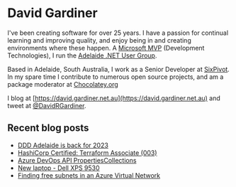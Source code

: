 # David Gardiner

I've been creating software for over 25 years. I have a passion for continual learning and improving quality, and enjoy being in and creating environments where these happen. A [Microsoft MVP](https://mvp.microsoft.com/en-us/PublicProfile/5001655) (Development Technologies), I run the [Adelaide .NET User Group](https://www.adnug.net).

Based in Adelaide, South Australia, I work as a Senior Developer at [SixPivot](https://www.sixpivot.com.au). In my spare time I contribute to numerous open source projects, and am a package moderator at [Chocolatey.org](https://chocolatey.org)

I blog at [https://david.gardiner.net.au](https://david.gardiner.net.au) and tweet at [@DavidRGardiner](https://twitter.com/DavidRGardiner).

## Recent blog posts

<!--START_SECTION:posts-->
* [DDD Adelaide is back for 2023](https:&#x2F;&#x2F;david.gardiner.net.au&#x2F;2023&#x2F;08&#x2F;ddd-adelaide-2023.html)
* [HashiCorp Certified: Terraform Associate (003)](https:&#x2F;&#x2F;david.gardiner.net.au&#x2F;2023&#x2F;07&#x2F;passed-terraform-associate.html)
* [Azure DevOps API PropertiesCollections](https:&#x2F;&#x2F;david.gardiner.net.au&#x2F;2023&#x2F;06&#x2F;propertycollection.html)
* [New laptop - Dell XPS 9530](https:&#x2F;&#x2F;david.gardiner.net.au&#x2F;2023&#x2F;04&#x2F;new-laptop.html)
* [Finding free subnets in an Azure Virtual Network](https:&#x2F;&#x2F;david.gardiner.net.au&#x2F;2023&#x2F;04&#x2F;find-freesubnets.html)
<!--END_SECTION:posts-->
